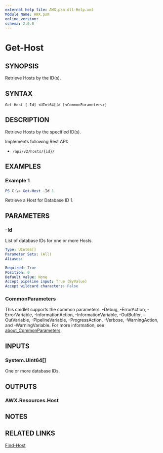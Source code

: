 ```yaml
---
external help file: AWX.psm.dll-Help.xml
Module Name: AWX.psm
online version:
schema: 2.0.0
---
```


# Get-Host

## SYNOPSIS
Retrieve Hosts by the ID(s).

## SYNTAX

```
Get-Host [-Id] <UInt64[]> [<CommonParameters>]
```

## DESCRIPTION
Retrieve Hosts by the specified ID(s).

Implements following Rest API:  
- `/api/v2/hosts/{id}/`  

## EXAMPLES

### Example 1
```powershell
PS C:\> Get-Host -Id 1
```

Retrieve a Host for Database ID 1.

## PARAMETERS

### -Id
List of database IDs for one or more Hosts.

```yaml
Type: UInt64[]
Parameter Sets: (All)
Aliases:

Required: True
Position: 0
Default value: None
Accept pipeline input: True (ByValue)
Accept wildcard characters: False
```

### CommonParameters
This cmdlet supports the common parameters: -Debug, -ErrorAction, -ErrorVariable, -InformationAction, -InformationVariable, -OutBuffer, -OutVariable, -PipelineVariable, -ProgressAction, -Verbose, -WarningAction, and -WarningVariable. For more information, see [about_CommonParameters](http://go.microsoft.com/fwlink/?LinkID=113216).

## INPUTS

### System.UInt64[]
One or more database IDs.

## OUTPUTS

### AWX.Resources.Host
## NOTES

## RELATED LINKS

[Find-Host](Find-Host.md)
